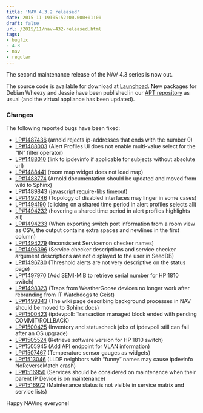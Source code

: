 ```yaml
---
title: 'NAV 4.3.2 released'
date: 2015-11-19T05:52:00.000+01:00
draft: false
url: /2015/11/nav-432-released.html
tags: 
- bugfix
- 4.3
- nav
- regular
---
```


The second maintenance release of the NAV 4.3 series is now out.

The source code is available for download at [Launchpad](https://launchpad.net/nav/4.3/4.3.2). New packages for Debian Wheezy and Jessie have been published in our [APT repository](https://nav.uninett.no/install-instructions/#debian) as usual (and the virtual appliance has been updated).

### Changes

The following reported bugs have been fixed:

*   [LP#1487436](https://bugs.launchpad.net/nav/+bug/1487436/) (arnold rejects ip-addresses that ends with the number 0)
*   [LP#1488003](https://bugs.launchpad.net/nav/+bug/1488003/) (Alert Profiles UI does not enable multi-value select for the “IN” filter operator)
*   [LP#1488010](https://bugs.launchpad.net/nav/+bug/1488010/) (link to ipdevinfo if applicable for subjects without absolute url)
*   [LP#1488441](https://bugs.launchpad.net/nav/+bug/1488441/) (room map widget does not load map)
*   [LP#1488774](https://bugs.launchpad.net/nav/+bug/1488774/) (Arnold documentation should be updated and moved from wiki to Sphinx)
*   [LP#1489843](https://bugs.launchpad.net/nav/+bug/1489843/) (javascript require-libs timeout)
*   [LP#1492246](https://bugs.launchpad.net/nav/+bug/1492246/) (Topology of disabled interfaces may linger in some cases)
*   [LP#1494190](https://bugs.launchpad.net/nav/+bug/1494190/) (clicking on a shared time period in alert profiles selects all)
*   [LP#1494232](https://bugs.launchpad.net/nav/+bug/1494232/) (hovering a shared time period in alert profiles highlights all)
*   [LP#1494233](https://bugs.launchpad.net/nav/+bug/1494233/) (When exporting switch port information from a room view as CSV, the output contains extra spaces and newlines in the first column)
*   [LP#1494279](https://bugs.launchpad.net/nav/+bug/1494279/) (Inconsistent Servicemon checker names)
*   [LP#1496396](https://bugs.launchpad.net/nav/+bug/1496396/) (Service checker descriptions and service checker argument descriptions are not displayed to the user in SeedDB)
*   [LP#1496780](https://bugs.launchpad.net/nav/+bug/1496780/) (Threshold alerts are not very descriptive on the status page)
*   [LP#1497970](https://bugs.launchpad.net/nav/+bug/1497970/) (Add SEMI-MIB to retrieve serial number for HP 1810 switch)
*   [LP#1498323](https://bugs.launchpad.net/nav/+bug/1498323/) (Traps from WeatherGoose devices no longer work after rebranding from IT Watchdogs to Geist)
*   [LP#1499343](https://bugs.launchpad.net/nav/+bug/1499343/) (The wiki page describing background processes in NAV should be moved to Sphinx docs)
*   [LP#1500423](https://bugs.launchpad.net/nav/+bug/1500423/) (ipdevpoll: Transaction managed block ended with pending COMMIT/ROLLBACK)
*   [LP#1500425](https://bugs.launchpad.net/nav/+bug/1500425/) (Inventory and statuscheck jobs of ipdevpoll still can fail after an OS upgrade)
*   [LP#1505524](https://bugs.launchpad.net/nav/+bug/1505524/) (Retrieve software version for HP 1810 switch)
*   [LP#1505945](https://bugs.launchpad.net/nav/+bug/1505945/) (Add API endpoint for VLAN information)
*   [LP#1507467](https://bugs.launchpad.net/nav/+bug/1507467/) (Temperature sensor gauges as widgets)
*   [LP#1513046](https://bugs.launchpad.net/nav/+bug/1513046/) (LLDP neighbors with “funny” names may cause ipdevinfo NoReverseMatch crash)
*   [LP#1516956](https://bugs.launchpad.net/nav/+bug/1516956/) (Services should be considered on maintenance when their parent IP Device is on maintenance)
*   [LP#1516972](https://bugs.launchpad.net/nav/+bug/1516972/) (Maintenance status is not visible in service matrix and service lists)

Happy NAVing everyone!